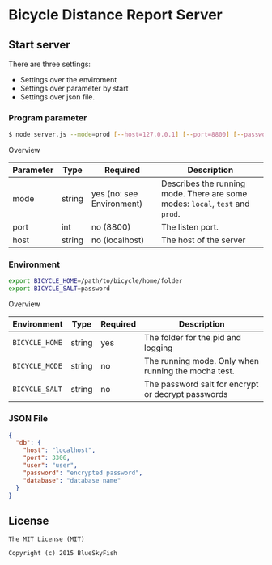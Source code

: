 
# Bicycle Distance Report Server



## Start server

There are three settings:

* Settings over the enviroment
* Settings over parameter by start
* Settings over json file.

### Program parameter

```bash
$ node server.js --mode=prod [--host=127.0.0.1] [--port=8800] [--password=xxx]
```

Overview

| Parameter      | Type        | Required                  | Description
|----------------|-------------|---------------------------|----------------------------------
| mode           | string      | yes (no: see Environment) | Describes the running mode. There are some modes: `local`, `test` and `prod`.
| port           | int         | no (8800)                 | The listen port.
| host           | string      | no (localhost)            | The host of the server

### Environment

```bash
export BICYCLE_HOME=/path/to/bicycle/home/folder
export BICYCLE_SALT=password
```

Overview

| Environment             | Type     | Required       | Description
|-------------------------|----------|----------------|----------------------
| `BICYCLE_HOME`          | string   | yes            | The folder for the pid and logging
| `BICYCLE_MODE`          | string   | no             | The running mode. Only when running the mocha test.
| `BICYCLE_SALT`          | string   | no             | The password salt for encrypt or decrypt passwords

### JSON File

```json
{
  "db": {
    "host": "localhost",
    "port": 3306,
    "user": "user",
    "password": "encrypted password",
    "database": "database name"
  }
}
```

## License

```
The MIT License (MIT)

Copyright (c) 2015 BlueSkyFish
```
